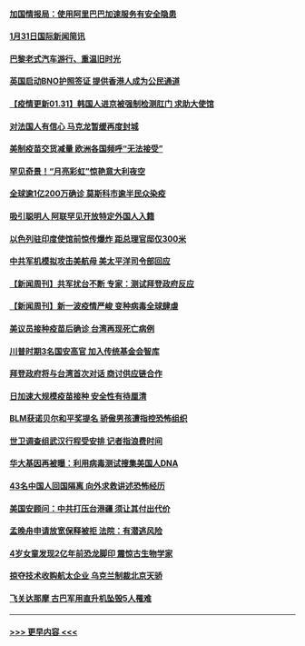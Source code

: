 #### [加国情报局：使用阿里巴巴加速服务有安全隐患](../pages/prog202/a103044038.md?t=02010551) 
#### [1月31日国际新闻简讯](../pages/prog202/a103044058.md?t=02010551) 
#### [巴黎老式汽车游行、重温旧时光](../pages/prog202/a103044047.md?t=02010551) 
#### [英国启动BNO护照签证 提供香港人成为公民通道](../pages/prog202/a103044028.md?t=02010551) 
#### [【疫情更新01.31】韩国人进京被强制检测肛门 求助大使馆](../pages/prog202/a103034335.md?t=02010551) 
#### [对法国人有信心 马克龙暂缓再度封城](../pages/prog202/a103043934.md?t=02010551) 
#### [美制疫苗交货减量 欧洲各国频呼“无法接受”](../pages/prog202/a103043921.md?t=02010551) 
#### [罕见奇景！“月亮彩虹”惊艳意大利夜空](../pages/prog202/a103043922.md?t=02010551) 
#### [全球逾1亿200万确诊 莫斯科市逾半民众染疫](../pages/prog202/a103043880.md?t=02010551) 
#### [吸引聪明人 阿联罕见开放特定外国人入籍](../pages/prog202/a103043864.md?t=02010551) 
#### [以色列驻印度使馆前惊传爆炸 距总理官邸仅300米](../pages/prog202/a103043823.md?t=02010551) 
#### [中共军机模拟攻击美航母 美太平洋司令部回应](../pages/prog202/a103043765.md?t=02010551) 
#### [【新闻周刊】共军扰台不断 专家：测试拜登政府反应](../pages/prog202/a103043714.md?t=02010551) 
#### [【新闻周刊】新一波疫情严峻 变种病毒全球肆虐](../pages/prog202/a103043689.md?t=02010551) 
#### [美议员接种疫苗后确诊 台湾再现死亡病例](../pages/prog202/a103043647.md?t=02010551) 
#### [川普时期3名国安高官 加入传统基金会智库](../pages/prog202/a103043634.md?t=02010551) 
#### [拜登政府将与台湾首次对话 商讨供应链合作](../pages/prog202/a103043586.md?t=02010551) 
#### [日加速大规模疫苗接种 安全性有待厘清](../pages/prog202/a103043567.md?t=02010551) 
#### [BLM获诺贝尔和平奖提名 骄傲男孩遭指控恐怖组织](../pages/prog202/a103043557.md?t=02010551) 
#### [世卫调查组武汉行程受安排 记者指浪费时间](../pages/prog202/a103043498.md?t=02010551) 
#### [华大基因再被曝：利用病毒测试搜集美国人DNA](../pages/prog202/a103043461.md?t=02010551) 
#### [43名中国人回国隔离 向外求救讲述恐怖经历](../pages/prog202/a103043386.md?t=02010551) 
#### [美国安顾问：中共打压台港疆 须让其付出代价](../pages/prog202/a103043378.md?t=02010551) 
#### [孟晚舟申请放宽保释被拒 法院：有潜逃风险](../pages/prog202/a103043301.md?t=02010551) 
#### [4岁女童发现2亿年前恐龙脚印 震惊古生物学家](../pages/prog202/a103043253.md?t=02010551) 
#### [掠夺技术收购航太企业 乌克兰制裁北京天骄](../pages/prog202/a103043245.md?t=02010551) 
#### [飞关达那摩 古巴军用直升机坠毁5人罹难](../pages/prog202/a103043223.md?t=02010551) 

----
#### [ >>> 更早内容 <<< ](../indexes/prog202-earlier.md)
